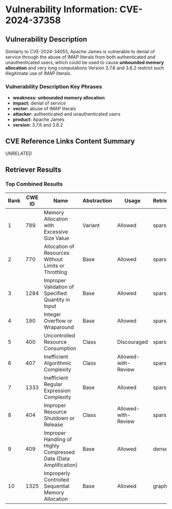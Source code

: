 # Vulnerability Information: CVE-2024-37358

## Vulnerability Description
Similarly to CVE-2024-34055, Apache James is vulnerable to denial of service through the abuse of IMAP literals from both authenticated and unauthenticated users, which could be used to cause **unbounded memory allocation** and very long computations Version 3.7.6 and 3.8.2 restrict such illegitimate use of IMAP literals.

### Vulnerability Description Key Phrases
- **weakness:** **unbounded memory allocation**
- **impact:** denial of service
- **vector:** abuse of IMAP literals
- **attacker:** authenticated and unauthenticated users
- **product:** Apache James
- **version:** 3.7.6 and 3.8.2

## CVE Reference Links Content Summary
UNRELATED

## Retriever Results

### Top Combined Results

| Rank | CWE ID | Name | Abstraction | Usage  | Retrievers | Individual Scores |
|------|--------|------|-------------|-------|------------|-------------------|
| 1 | 789 | Memory Allocation with Excessive Size Value | Variant | Allowed | sparse | 0.284 |
| 2 | 770 | Allocation of Resources Without Limits or Throttling | Base | Allowed | sparse | 0.280 |
| 3 | 1284 | Improper Validation of Specified Quantity in Input | Base | Allowed | sparse | 0.264 |
| 4 | 190 | Integer Overflow or Wraparound | Base | Allowed | sparse | 0.258 |
| 5 | 400 | Uncontrolled Resource Consumption | Class | Discouraged | sparse | 0.255 |
| 6 | 407 | Inefficient Algorithmic Complexity | Class | Allowed-with-Review | sparse | 0.253 |
| 7 | 1333 | Inefficient Regular Expression Complexity | Base | Allowed | sparse | 0.248 |
| 8 | 404 | Improper Resource Shutdown or Release | Class | Allowed-with-Review | sparse | 0.243 |
| 9 | 409 | Improper Handling of Highly Compressed Data (Data Amplification) | Base | Allowed | dense | 0.539 |
| 10 | 1325 | Improperly Controlled Sequential Memory Allocation | Base | Allowed | graph | 0.003 |

